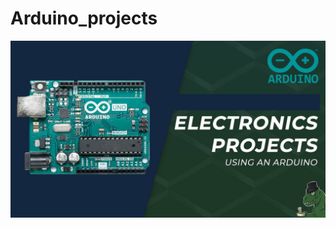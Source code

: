 # Arduino_projects
![projects image](https://github.com/SalahSobih/Arduino_projects/blob/26f7be9c8bd02263d529603310620f4c4062261b/Arduino%20projects%20image.png)
